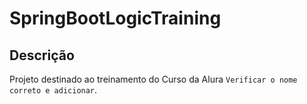 # SpringBootLogicTraining

## Descrição

Projeto destinado ao treinamento do Curso da Alura `Verificar o nome correto e adicionar`.
